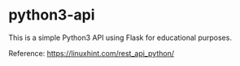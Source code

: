 # python3-api
This is a simple Python3 API using Flask for educational purposes.

Reference: https://linuxhint.com/rest_api_python/
